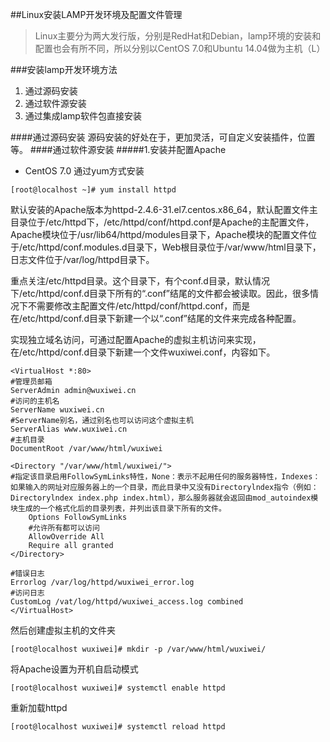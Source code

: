 ##Linux安装LAMP开发环境及配置文件管理
>Linux主要分为两大发行版，分别是RedHat和Debian，lamp环境的安装和配置也会有所不同，所以分别以CentOS 7.0和Ubuntu 14.04做为主机（L）

###安装lamp开发环境方法
1. 通过源码安装
2. 通过软件源安装
3. 通过集成lamp软件包直接安装

####通过源码安装
源码安装的好处在于，更加灵活，可自定义安装插件，位置等。
####通过软件源安装
#####1.安装并配置Apache
* CentOS 7.0 通过yum方式安装

`[root@localhost ~]# yum install httpd`

默认安装的Apache版本为httpd-2.4.6-31.el7.centos.x86_64，默认配置文件主目录位于/etc/httpd下，/etc/httpd/conf/httpd.conf是Apache的主配置文件，Apache模块位于/usr/lib64/httpd/modules目录下，Apache模块的配置文件位于/etc/httpd/conf.modules.d目录下，Web根目录位于/var/www/html目录下，日志文件位于/var/log/httpd目录下。

重点关注/etc/httpd目录。这个目录下，有个conf.d目录，默认情况下/etc/httpd/conf.d目录下所有的“.conf”结尾的文件都会被读取。因此，很多情况下不需要修改主配置文件/etc/httpd/conf/httpd.conf，而是在/etc/httpd/conf.d目录下新建一个以“.conf”结尾的文件来完成各种配置。

实现独立域名访问，可通过配置Apache的虚拟主机访问来实现，在/etc/httpd/conf.d目录下新建一个文件wuxiwei.conf，内容如下。
```
<VirtualHost *:80>
#管理员邮箱
ServerAdmin admin@wuxiwei.cn
#访问的主机名
ServerName wuxiwei.cn
#ServerName别名，通过别名也可以访问这个虚拟主机
ServerAlias www.wuxiwei.cn
#主机目录
DocumentRoot /var/www/html/wuxiwei

<Directory "/var/www/html/wuxiwei/">
#指定该目录启用FollowSymLinks特性，None：表示不起用任何的服务器特性，Indexes：如果输入的网址对应服务器上的一个目录，而此目录中又没有Directorylndex指令（例如：Directorylndex index.php index.html），那么服务器就会返回由mod_autoindex模块生成的一个格式化后的目录列表，并列出该目录下所有的文件。
    Options FollowSymLinks
    #允许所有都可以访问
    AllowOverride All
    Require all granted
</Directory>

#错误日志
Errorlog /var/log/httpd/wuxiwei_error.log
#访问日志
CustomLog /vat/log/httpd/wuxiwei_access.log combined
</VirtualHost>
```
然后创建虚拟主机的文件夹

`[root@localhost wuxiwei]# mkdir -p /var/www/html/wuxiwei/`

将Apache设置为开机自启动模式

`[root@localhost wuxiwei]# systemctl enable httpd`

重新加载httpd

`[root@localhost wuxiwei]# systemctl reload httpd`
